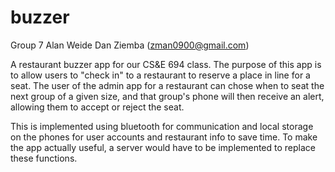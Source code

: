 buzzer
======
Group 7
Alan Weide
Dan Ziemba (zman0900@gmail.com)

A restaurant buzzer app for our CS&E 694 class.  The purpose of this app is to
allow users to "check in" to a restaurant to reserve a place in line for a seat.
The user of the admin app for a restaurant can chose when to seat the next group
of a given size, and that group's phone will then receive an alert, allowing 
them to accept or reject the seat.

This is implemented using bluetooth for communication and local storage on the 
phones for user accounts and restaurant info to save time.  To make the app 
actually useful, a server would have to be implemented to replace these 
functions.